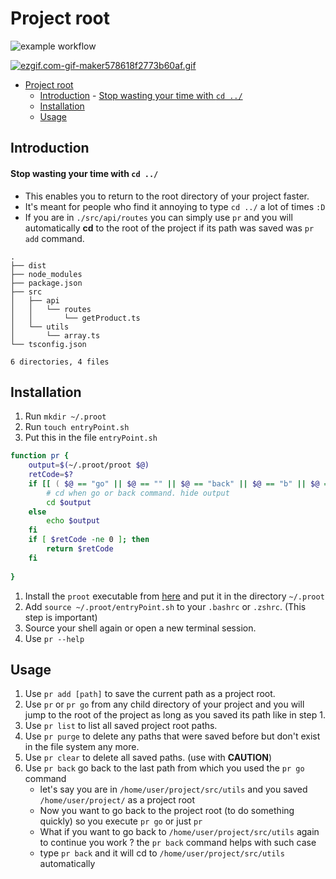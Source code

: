 # Project root

![example workflow](https://github.com/magdyamr542/project-root/actions/workflows/doBuild.yaml/badge.svg)

[![ezgif.com-gif-maker578618f2773b60af.gif](https://s10.gifyu.com/images/ezgif.com-gif-maker578618f2773b60af.gif)](https://gifyu.com/image/SSISi)

- [Project root](#project-root)
	- [Introduction](#introduction)
			- [Stop wasting your time with `cd ../`](#stop-wasting-your-time-with-cd-)
	- [Installation](#installation)
	- [Usage](#usage)

## Introduction

#### Stop wasting your time with `cd ../`

- This enables you to return to the root directory of your project faster.
- It's meant for people who find it annoying to type `cd ../` a lot of times `:D`
- If you are in `./src/api/routes` you can simply use `pr` and you will automatically **cd** to the root of the project if its path was saved was `pr add` command.

```
.
├── dist
├── node_modules
├── package.json
├── src
│   ├── api
│   │   └── routes
│   │       └── getProduct.ts
│   └── utils
│       └── array.ts
└── tsconfig.json

6 directories, 4 files
```

## Installation

1. Run `mkdir ~/.proot`
1. Run `touch entryPoint.sh`
1. Put this in the file `entryPoint.sh`

```bash
function pr {
    output=$(~/.proot/proot $@)
    retCode=$?
    if [[ ( $@ == "go" || $@ == "" || $@ == "back" || $@ == "b" || $@ == "to" || $@ == "t" ) && $retCode -eq 0 ]]; then
        # cd when go or back command. hide output
        cd $output
    else
        echo $output
    fi
    if [ $retCode -ne 0 ]; then
        return $retCode
    fi
    
}
```

1. Install the `proot` executable from [here](https://github.com/magdyamr542/project-root/releases/tag/2.0) and put it in the directory `~/.proot`
1. Add `source ~/.proot/entryPoint.sh` to your `.bashrc` or `.zshrc`. (This step is important)
1. Source your shell again or open a new terminal session.
1. Use `pr --help`

## Usage

1. Use `pr add [path]` to save the current path as a project root.
1. Use `pr` or `pr go` from any child directory of your project and you will jump to the root of the project as long as you saved its path like in step 1.
1. Use `pr list` to list all saved project root paths.
1. Use `pr purge` to delete any paths that were saved before but don't exist in the file system any more.
1. Use `pr clear` to delete all saved paths. (use with **CAUTION**)
1. Use `pr back` go back to the last path from which you used the `pr go` command
    - let's say you are in `/home/user/project/src/utils` and you saved `/home/user/project/` as a project root
    - Now you want to go back to the project root (to do something quickly) so you execute `pr go` or just `pr`
    - What if you want to go back to `/home/user/project/src/utils` again to continue you work ? the `pr back` command helps with such case
    - type `pr back` and it will cd to `/home/user/project/src/utils` automatically
